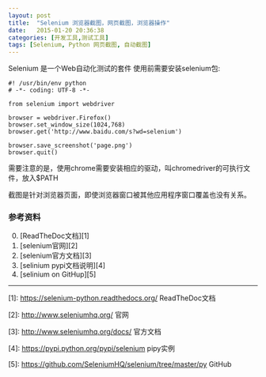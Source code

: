 ```yaml
---
layout: post
title:  "Selenium 浏览器截图，网页截图，浏览器操作"
date:   2015-01-20 20:36:38
categories: [开发工具,测试工具]
tags: [Selenium, Python 网页截图, 自动截图]
---
```


Selenium 是一个Web自动化测试的套件
使用前需要安装selenium包:

    #! /usr/bin/env python
    # -*- coding: UTF-8 -*-
    
    from selenium import webdriver
    
    browser = webdriver.Firefox()
    browser.set_window_size(1024,768)
    browser.get('http://www.baidu.com/s?wd=selenium')
    
    browser.save_screenshot('page.png')
    browser.quit()

需要注意的是，使用chrome需要安装相应的驱动，叫chromedriver的可执行文件，放入$PATH

截图是针对浏览器页面，即使浏览器窗口被其他应用程序窗口覆盖也没有关系。


### 参考资料

0. [ReadTheDoc文档][1]
1. [selenium官网][2]
2. [selenium官方文档][3]
3. [selinium pypi文档说明][4]
4. [selinium on GitHup][5]
---
[1]: https://selenium-python.readthedocs.org/ ReadTheDoc文档

[2]: http://www.seleniumhq.org/  官网

[3]: http://www.seleniumhq.org/docs/ 官方文档

[4]: https://pypi.python.org/pypi/selenium  pipy实例

[5]: https://github.com/SeleniumHQ/selenium/tree/master/py  GitHub